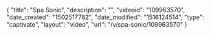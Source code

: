 {
    "title": "Spa Sonic",
    "description": "",
    "videoid": "109963570",
    "date_created": "1502517782",
    "date_modified": "1516124514",
    "type": "captivate",
    "layout": "video",
    "url": "\/v\/spa-sonic\/109963570"
}